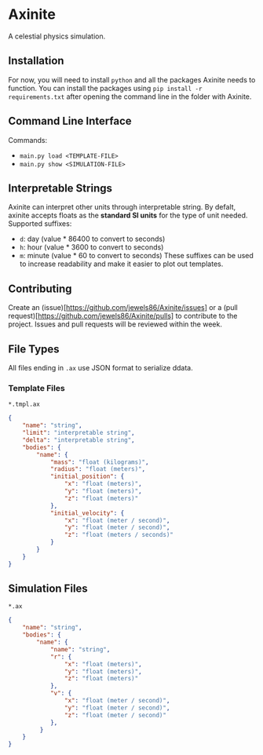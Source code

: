 # Axinite
A celestial physics simulation.
## Installation
For now, you will need to install `python` and all the packages Axinite needs to function.
You can install the packages using `pip install -r requirements.txt` after opening the command line in the folder with Axinite.
## Command Line Interface
Commands:
- `main.py load <TEMPLATE-FILE>`
- `main.py show <SIMULATION-FILE>`
## Interpretable Strings
Axinite can interpret other units through interpretable string. By defalt, axinite accepts floats as the **standard SI units** for the type of unit needed. Supported suffixes:
- `d`: day (value * 86400 to convert to seconds)
- `h`: hour (value * 3600 to convert to seconds)
- `m`: minute (value * 60 to convert to seconds)
These suffixes can be used to increase readability and make it easier to plot out templates.
## Contributing
Create an (issue)[https://github.com/jewels86/Axinite/issues] or a (pull request)[https://github.com/jewels86/Axinite/pulls] to contribute to the project.
Issues and pull requests will be reviewed within the week.
## File Types
All files ending in `.ax` use JSON format to serialize ddata.
### Template Files
`*.tmpl.ax`
```json
{
    "name": "string",
    "limit": "interpretable string",
    "delta": "interpretable string",
    "bodies": {
        "name": {
            "mass": "float (kilograms)",
            "radius": "float (meters)",
            "initial_position": {
                "x": "float (meters)",
                "y": "float (meters)",
                "z": "float (meters)"
            },
            "initial_velocity": {
                "x": "float (meter / second)",
                "y": "float (meter / second)",
                "z": "float (meters / seconds)"
            }
        }
    }
}
```
## Simulation Files
`*.ax`
```json
{
    "name": "string",
    "bodies": {
        "name": {
            "name": "string",
            "r": {
                "x": "float (meters)",
                "y": "float (meters)",
                "z": "float (meters)"
            },
            "v": {
                "x": "float (meter / second)",
                "y": "float (meter / second)",
                "z": "float (meter / second)"
            },
         }
    }
}
```

